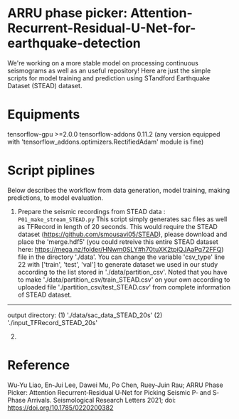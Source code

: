 # ARRU phase picker: Attention-Recurrent-Residual-U-Net-for-earthquake-detection
We're working on a more stable model on processing continuous seismograms as well as an useful repository! 
Here are just the simple scripts for model training and prediction using STandford Earthquake Dataset (STEAD) dataset. 

# Equipments
tensorflow-gpu >=2.0.0 
tensorflow-addons 0.11.2 
(any version equipped with 'tensorflow_addons.optimizers.RectifiedAdam' module is fine)

# Script piplines 
Below describes the workflow from data generation, model training, making predictions, to model evaluation. 

1. Prepare the seismic recordings from STEAD data : `P01_make_stream_STEAD.py`
This script simply generates sac files as well as TFRecord in length of 20 seconds. This would require the STEAD dataset (https://github.com/smousavi05/STEAD), please download and place the 'merge.hdf5' (you could retreive this entire STEAD dataset here: https://mega.nz/folder/HNwm0SLY#h70tuXK2tpiQJAaPq72FFQ) file in the directory './data'. You can change the variable 'csv_type' line 22 with ['train', 'test', 'val'] to generate dataset we used in our study according to the list stored in './data/partition_csv'. Noted that you have to make './data/partition_csv/train_STEAD.csv' on your own according to uploaded file './partition_csv/test_STEAD.csv' from complete information of STEAD dataset.
-----
output directory: (1) './data/sac_data_STEAD_20s' (2) './input_TFRecord_STEAD_20s'

2. 

# Reference
Wu‐Yu Liao, En‐Jui Lee, Dawei Mu, Po Chen, Ruey‐Juin Rau; ARRU Phase Picker: Attention Recurrent‐Residual U‐Net for Picking Seismic P‐ and S‐Phase Arrivals. Seismological Research Letters 2021; doi: https://doi.org/10.1785/0220200382
